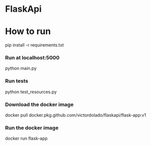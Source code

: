 # FlaskApi
# How to run

pip install -r requirements.txt

### Run at localhost:5000
python main.py

### Run tests

python test_resources.py

### Download the docker image

docker pull docker.pkg.github.com/victordolado/flaskapi/flask-app:v1

### Run the docker image

docker run flask-app
